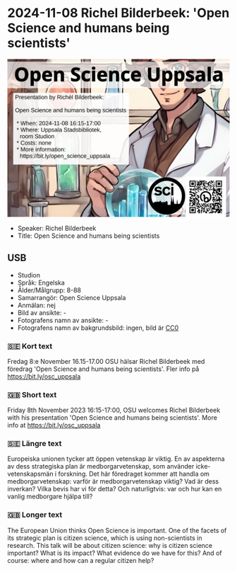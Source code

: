 # 2024-11-08 Richel Bilderbeek: 'Open Science and humans being scientists'

![Richel Bilderbeek: 'Open Science and humans being scientists'](20241108_screens.jpg)

* Speaker: Richel Bilderbeek
* Title: Open Science and humans being scientists

## USB

* Studion
* Språk: Engelska
* Ålder/Målgrupp: 8-88
* Samarrangör: Open Science Uppsala
* Anmälan: nej
* Bild av ansikte: -
* Fotografens namn av ansikte: -
* Fotografens namn av bakgrundsbild: ingen, bild är [CC0](https://en.wikipedia.org/wiki/Creative_Commons_license#Zero_/_public_domain)

### :sweden: Kort text

Fredag 8:e November 16.15-17.00 OSU hälsar Richel Bilderbeek
med föredrag 'Open Science and humans being scientists'.
Fler info på <https://bit.ly/osc_uppsala>

### :gb: Short text

Friday 8th November 2023 16:15-17:00, OSU welcomes Richel Bilderbeek
with his presentation 'Open Science and humans being scientists'.
More info at <https://bit.ly/osc_uppsala>


### :sweden: Längre text

Europeiska unionen tycker att öppen vetenskap är viktig. En av aspekterna av dess strategiska plan är medborgarvetenskap, som använder icke-vetenskapsmän i forskning. Det här föredraget kommer att handla om medborgarvetenskap: varför är medborgarvetenskap viktig? Vad är dess inverkan? Vilka bevis har vi för detta? Och naturligtvis: var och hur kan en vanlig medborgare hjälpa till?

### :gb: Longer text

The European Union thinks Open Science is important. One of the facets of its strategic plan is citizen science, which is using non-scientists in research. This talk will be about citizen science: why is citizen science important? What is its impact? What evidence do we have for this? And of course: where and how can a regular citizen help?

